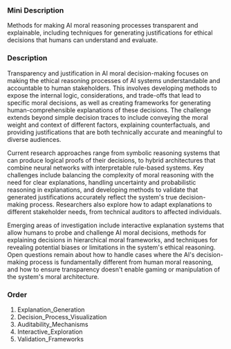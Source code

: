 ### Mini Description

Methods for making AI moral reasoning processes transparent and explainable, including techniques for generating justifications for ethical decisions that humans can understand and evaluate.

### Description

Transparency and justification in AI moral decision-making focuses on making the ethical reasoning processes of AI systems understandable and accountable to human stakeholders. This involves developing methods to expose the internal logic, considerations, and trade-offs that lead to specific moral decisions, as well as creating frameworks for generating human-comprehensible explanations of these decisions. The challenge extends beyond simple decision traces to include conveying the moral weight and context of different factors, explaining counterfactuals, and providing justifications that are both technically accurate and meaningful to diverse audiences.

Current research approaches range from symbolic reasoning systems that can produce logical proofs of their decisions, to hybrid architectures that combine neural networks with interpretable rule-based systems. Key challenges include balancing the complexity of moral reasoning with the need for clear explanations, handling uncertainty and probabilistic reasoning in explanations, and developing methods to validate that generated justifications accurately reflect the system's true decision-making process. Researchers also explore how to adapt explanations to different stakeholder needs, from technical auditors to affected individuals.

Emerging areas of investigation include interactive explanation systems that allow humans to probe and challenge AI moral decisions, methods for explaining decisions in hierarchical moral frameworks, and techniques for revealing potential biases or limitations in the system's ethical reasoning. Open questions remain about how to handle cases where the AI's decision-making process is fundamentally different from human moral reasoning, and how to ensure transparency doesn't enable gaming or manipulation of the system's moral architecture.

### Order

1. Explanation_Generation
2. Decision_Process_Visualization
3. Auditability_Mechanisms
4. Interactive_Exploration
5. Validation_Frameworks
